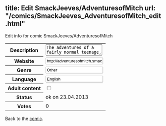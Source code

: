 title: Edit SmackJeeves/AdventuresofMitch
url: "/comics/SmackJeeves_AdventuresofMitch_edit.html"
---
Edit info for comic SmackJeeves/AdventuresofMitch

<form name="comic" action="http://gaepostmail.appengine.com/comic" name="post">
<table class="comicinfo">
<tr>
<th>Description</th><td><textarea name="description">The adventures of a fairly normal teenage boy and his host of crazy companions in a world that gives new meaning to the term &quot;modern fantasy&quot;. Updates Fridays.</textarea></td>
</tr>
<tr>
<th>Website</th><td><input type="text" name="url" value="http://adventuresofmitch.smackjeeves.com/comics/"/></td>
</tr>
<tr>
<th>Genre</th><td><input type="text" name="genre" value="Other"/></td>
</tr>
<tr>
<th>Language</th><td><input type="text" name="language" value="English"/></td>
</tr>
<tr>
<th>Adult content</th><td><input type="checkbox" name="adult" value="adult" /></td>
</tr>
<tr>
<th>Status</th><td>ok on 23.04.2013</td>
</tr>
<tr>
<th>Votes</th><td>0</div></td>
</tr>
</table>
</form>

Back to the [comic](/comics/SmackJeeves_AdventuresofMitch.html).
